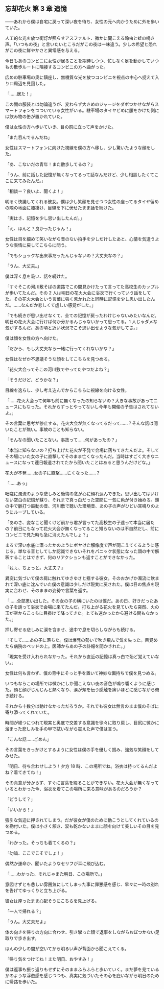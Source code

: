 ## 忘却花火 第 3 章 追憶

――あれから僕は自宅に戻って深い夜を待ち、女性の元へ向かうために外を歩いていた。

人工的な光を放つ街灯が照らすアスファルト、微かに聞こえる鈴虫と蛙の鳴き声。「いつもの夜」と言いたいところだがこの夜は一味違う。少しの希望と恐れがこの夜に鮮やかさと異常感を与える。

今日もあのコンビニに女性が居ることを期待しつつ、忙しなく足を動かしていつもの散歩ルートに隣接するコンビニの方へ曲がった。

広めの駐車場の奥に鎮座し、無機質な光を放つコンビニを視点の中心へ捉えて入り口周辺を見回した。

「……居た！」

この間の服装とは勿論違うが、変わらず大きめのジャージをダボつかせながらスマートフォンをつついている女性がいる。駐車場のタイヤどめに腰をかけた側には飲み物の缶が置かれていた。

僕は女性の方へ歩いていき、目の前に立って声をかけた。

「また呑んでるんだね」

女性はスマートフォンに向けた視線を僕の方へ移し、少し驚いたような顔をした。

「あ、こないだの青年！また散歩してるの？」

「うん、前に話した記憶が無くなってるって話なんだけど、少し相談したくてここに来てみたんだ。」

「相談ー？良いよ、聞くよ！」

明るく快諾してくれる彼女。僕は少し笑顔を見せつつ女性の座ってるタイヤ留めの隣の地面に腰掛け、目線を下に伏せたまま話を続けた。

「実はさ、記憶を少し思い出したんだ。」

「え、ほんと？良かったじゃん！」

女性は目を細めて笑いながら音のない拍手を少しだけしたあと、心情を気遣うような表情に戻してこちらに問う。

「でもショックな出来事だったんじゃないの？大丈夫なの？」

「うん、大丈夫。」

僕は深く息を吸い、話を続けた。

「すぐそこの河川敷そばの道路でこの間見かけたって言ってた高校生のカップルが歩いてたんだ。その 2 人は明日の花火大会に浴衣で行くっていう話をしてた。その花火大会という言葉に強く惹かれたと同時に記憶を少し思い出したんだ。……なんだか悲しくて虚しい感覚がした。」

「でも続きが思い出せなくて、全ての記憶が戻ったわけじゃないみたいなんだ。明日の花火大会に行けば何か分かるんじゃないかって思ってる。1 人じゃダメな気がするんだ。あの頃と近い状況でこそ思い出せような気がしてさ。」

僕は顔を女性の方へ向けた。

「だから、もし大丈夫なら一緒に行ってくれないかな？」

女性はなぜか不思議そうな顔をしてこちらを見つめる。

「花火大会ってそこの河川敷でやってたやつだよね？」

「そうだけど、どうかな？」

目線を逸らし、少し考え込んでからこちらに視線を向ける女性。

「……花火大会って何年も前に無くなったの知らないの？大きな事故があってニュースにもなった。それからずっとやってないし今年も開催の予告はされてないよ。」

その言葉に思考が停止する。花火大会が無くなってるだって……？そんな話は聞いたことが無い。事故のことも知らない。

「そんなの聞いたことない。事故って……何があったの？」

「本当に知らないの？打ち上げた花火が不発で会場に落ちてきたんだよ。そしてその場にいた女の子に直撃してそのまま亡くなったんだ。当時はすごく大きなニュースになって連日報道されてたから聞いたことはあると思うんだけどな。」

花火が不発……女の子に直撃……亡くなった……？

「……あっ」

咄嗟に濁流のような悲しみと後悔の念が心に傾れ込んできた。思い出してはいけない空白の記憶が蘇り、それまで真っ白だった空間に一気に色が付き始める。頭の中で脈打つ鼓動の音、河川敷で聴いた環境音、あの子の声がひどい耳鳴りのようにループしている。

「あのさ、変なこと聞くけど前から君が言ってた高校生の子達って本当に居たの？前日にもなって花火大会が無くなってること知らないのは不自然だし、前にコンビニで見た時も急に消えたんでしょ？」

まるで深い水底に潜ったかのようにボヤけた解像度で声が聞こえてくるように感じる。単なる音としてしか認識できないそれをパニック状態になった頭の中で解釈することはできず、何のリアクションも返すことができなかった。

「ねぇ、ちょっと。大丈夫？」

異変に気づいて僕の肩に触れてゆさゆさと揺する彼女。そのおかげか濁流に飲まれて深い底に沈んでいた僕の意識は少しだけ現実に戻された。僕は目の焦点を現実に合わせ、そのままの姿勢で言葉を返す。

「……全部思い出した。その女の子の横にいたのは僕だ。あの日、好きだったあの子を誘って浴衣で会場に来てたんだ。打ち上がる花火を見ていたら突然、火の玉が空からこっちに目掛けて降ってきた。とても速かったから避ける間もなかった。」

押し寄せる悲しみに涙を含ませ、途中で息を切らしながらも続ける。

「そして……あの子に落ちた。僕は爆発の勢いで吹き飛んで気を失った。目覚めたら病院のベッドの上。医師からあの子の訃報を聞かされた。」

「現実を受け入れられなかった。それから直近の記憶は真っ白で殆ど覚えていない。」

女性は何も言わず、僕の背中にそっと手を置いて神妙な面持ちで僕を見つめる。

いつもならこの場所では微かにしか聞こえない夜の音色が鳴り響くように感じた。頭と顔がじんじんと熱くなり、涙が頬を伝う感触を痛いほどに感じながら俯き続ける。

それから十数分は動けなかっただろうか。それでも彼女は無言のまま僕のそばに寄り添ってくれていた。

時間が経つにつれて現実と奥底で交差する意識を徐々に取り戻し、目尻に微かに溜まった悲しみを手の甲で拭いながら震えた声で僕は言う。

「こんな話……ごめん」

その言葉をきっかけとするように女性は僕の手を優しく掴み、強気な笑顔をしてみせた。

「明日、待ち合わせしよう！夕方 18 時、この場所でね。浴衣は持ってるんだよね？着てきてね！」

その真意が分からず、すぐに言葉を綴ることができない。花火大会が無くなっているとわかった今、浴衣を着てこの場所に来る意味があるのだろうか？

「どうして？」

「いいから！」

強引な気迫に押されてしまう。だが彼女が僕のために動こうとしてくれているのを勘付いた。僕は小さく頷き、涙も乾かないままに顔を向けて美しいその目を見つめる。

「わかった。そっちも着てくるの？」

「勿論、ここでこそでしょ！」

偶然か運命か、聞いたようなセリフが耳に飛び込む。

「……わかった、それじゃまた明日、この場所で。」

意図せずとも悲しい雰囲気にしてしまった事に罪悪感を感じ、早々に一時の別れを告げてゆっくりと立ち上がる。

彼女は座ったまま心配そうにこちらを見上げる。

「一人で帰れる？」

「うん。大丈夫だよ」

体の向きを帰りの方向に合わせ、引き攣った顔で返事をしながらおぼつかない足取りで歩き出す。

ほんの少しの間が空いてから明るい声が背面から聞こえてくる。

「帰り気をつけてね！また明日、おやすみ！」

僕は返事も振り返りもせずにそのままふらふらと歩いていく。まだ夢を見ているかのような浮遊感を感じつつも、真実に気づいたその心を庇いながら明日のために帰路を歩いた。

